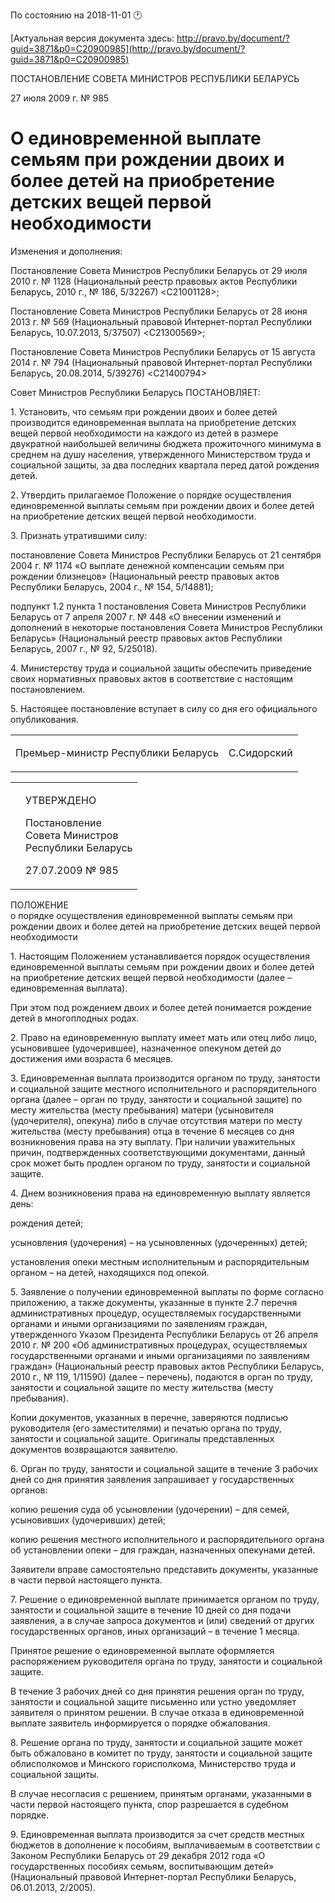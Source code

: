 По состоянию на 2018-11-01 &#x1F550;

[Актуальная версия документа здесь: http://pravo.by/document/?guid=3871&p0=C20900985](http://pravo.by/document/?guid=3871&p0=C20900985)

<p>ПОСТАНОВЛЕНИЕ СОВЕТА МИНИСТРОВ РЕСПУБЛИКИ БЕЛАРУСЬ</p>
<p>27 июля 2009 г. № 985</p>
<h1>О единовременной выплате семьям при рождении двоих и более детей на приобретение детских вещей первой необходимости</h1>
<p>Изменения и дополнения:</p>
<p>Постановление Совета Министров Республики Беларусь от 29 июля 2010 г. № 1128 (Национальный реестр правовых актов Республики Беларусь, 2010 г., № 186, 5/32267) &lt;C21001128&gt;;</p>
<p>Постановление Совета Министров Республики Беларусь от 28 июня 2013 г. № 569 (Национальный правовой Интернет-портал Республики Беларусь, 10.07.2013, 5/37507) &lt;C21300569&gt;;</p>
<p>Постановление Совета Министров Республики Беларусь от 15 августа 2014 г. № 794 (Национальный правовой Интернет-портал Республики Беларусь, 20.08.2014, 5/39276) &lt;C21400794&gt;</p>
<p></p>
<p>Совет Министров Республики Беларусь ПОСТАНОВЛЯЕТ:</p>
<p>1. Установить, что семьям при рождении двоих и более детей производится единовременная выплата на приобретение детских вещей первой необходимости на каждого из детей в размере двукратной наибольшей величины бюджета прожиточного минимума в среднем на душу населения, утвержденного Министерством труда и социальной защиты, за два последних квартала перед датой рождения детей.</p>
<p>2. Утвердить прилагаемое Положение о порядке осуществления единовременной выплаты семьям при рождении двоих и более детей на приобретение детских вещей первой необходимости.</p>
<p>3. Признать утратившими силу:</p>
<p>постановление Совета Министров Республики Беларусь от 21 сентября 2004 г. № 1174 «О выплате денежной компенсации семьям при рождении близнецов» (Национальный реестр правовых актов Республики Беларусь, 2004 г., № 154, 5/14881);</p>
<p>подпункт 1.2 пункта 1 постановления Совета Министров Республики Беларусь от 7 апреля 2007 г. № 448 «О внесении изменений и дополнений в некоторые постановления Совета Министров Республики Беларусь» (Национальный реестр правовых актов Республики Беларусь, 2007 г., № 92, 5/25018).</p>
<p>4. Министерству труда и социальной защиты обеспечить приведение своих нормативных правовых актов в соответствие с настоящим постановлением.</p>
<p>5. Настоящее постановление вступает в силу со дня его официального опубликования.</p>
<p></p>
<table><tr>
<td><p>Премьер-министр Республики Беларусь</p></td>
<td><p>С.Сидорский</p></td>
</tr></table>
<p></p>
<table><tr>
<td><p></p></td>
<td>
<p>УТВЕРЖДЕНО</p>
<p>Постановление <br>Совета Министров <br>Республики Беларусь</p>
<p>27.07.2009 № 985</p>
</td>
</tr></table>
<p>ПОЛОЖЕНИЕ<br>о порядке осуществления единовременной выплаты семьям при рождении двоих и более детей на приобретение детских вещей первой необходимости</p>
<p>1. Настоящим Положением устанавливается порядок осуществления единовременной выплаты семьям при рождении двоих и более детей на приобретение детских вещей первой необходимости (далее – единовременная выплата).</p>
<p>При этом под рождением двоих и более детей понимается рождение детей в многоплодных родах.</p>
<p>2. Право на единовременную выплату имеет мать или отец либо лицо, усыновившее (удочерившее), назначенное опекуном детей до достижения ими возраста 6 месяцев.</p>
<p>3. Единовременная выплата производится органом по труду, занятости и социальной защите местного исполнительного и распорядительного органа (далее – орган по труду, занятости и социальной защите) по месту жительства (месту пребывания) матери (усыновителя (удочерителя), опекуна) либо в случае отсутствия матери по месту жительства (месту пребывания) отца в течение 6 месяцев со дня возникновения права на эту выплату. При наличии уважительных причин, подтвержденных соответствующими документами, данный срок может быть продлен органом по труду, занятости и социальной защите.</p>
<p>4. Днем возникновения права на единовременную выплату является день:</p>
<p>рождения детей;</p>
<p>усыновления (удочерения) – на усыновленных (удочеренных) детей;</p>
<p>установления опеки местным исполнительным и распорядительным органом – на детей, находящихся под опекой.</p>
<p>5. Заявление о получении единовременной выплаты по форме согласно приложению, а также документы, указанные в пункте 2.7 перечня административных процедур, осуществляемых государственными органами и иными организациями по заявлениям граждан, утвержденного Указом Президента Республики Беларусь от 26 апреля 2010 г. № 200 «Об административных процедурах, осуществляемых государственными органами и иными организациями по заявлениям граждан» (Национальный реестр правовых актов Республики Беларусь, 2010 г., № 119, 1/11590) (далее – перечень), подаются в орган по труду, занятости и социальной защите по месту жительства (месту пребывания).</p>
<p>Копии документов, указанных в перечне, заверяются подписью руководителя (его заместителями) и печатью органа по труду, занятости и социальной защите. Оригиналы представленных документов возвращаются заявителю.</p>
<p>6. Орган по труду, занятости и социальной защите в течение 3 рабочих дней со дня принятия заявления запрашивает у государственных органов:</p>
<p>копию решения суда об усыновлении (удочерении) – для семей, усыновивших (удочеривших) детей;</p>
<p>копию решения местного исполнительного и распорядительного органа об установлении опеки – для граждан, назначенных опекунами детей.</p>
<p>Заявители вправе самостоятельно представить документы, указанные в части первой настоящего пункта.</p>
<p>7. Решение о единовременной выплате принимается органом по труду, занятости и социальной защите в течение 10 дней со дня подачи заявления, а в случае запроса документов и (или) сведений от других государственных органов, иных организаций – в течение 1 месяца.</p>
<p>Принятое решение о единовременной выплате оформляется распоряжением руководителя органа по труду, занятости и социальной защите.</p>
<p>В течение 3 рабочих дней со дня принятия решения орган по труду, занятости и социальной защите письменно или устно уведомляет заявителя о принятом решении. В случае отказа в единовременной выплате заявитель информируется о порядке обжалования.</p>
<p>8. Решение органа по труду, занятости и социальной защите может быть обжаловано в комитет по труду, занятости и социальной защите облисполкомов и Минского горисполкома, Министерство труда и социальной защиты.</p>
<p>В случае несогласия с решением, принятым органами, указанными в части первой настоящего пункта, спор разрешается в судебном порядке.</p>
<p>9. Единовременная выплата производится за счет средств местных бюджетов в дополнение к пособиям, выплачиваемым в соответствии с Законом Республики Беларусь от 29 декабря 2012 года «О государственных пособиях семьям, воспитывающим детей» (Национальный правовой Интернет-портал Республики Беларусь, 06.01.2013, 2/2005).</p>
<p></p>